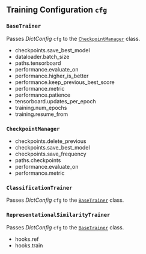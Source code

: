 ## Training Configuration ``cfg``


### ``BaseTrainer``

Passes *DictConfig* ``cfg`` to the [``CheckpointManager``](#checkpointmanager) class.

* checkpoints.save_best_model
* dataloader.batch_size
* paths.tensorboard
* performance.evaluate_on
* performance.higher_is_better
* performance.keep_previous_best_score
* performance.metric
* performance.patience
* tensorboard.updates_per_epoch
* training.num_epochs
* training.resume_from


### ``CheckpointManager``

* checkpoints.delete_previous
* checkpoints.save_best_model
* checkpoints.save_frequency
* paths.checkpoints
* performance.evaluate_on
* performance.metric


### ``ClassificationTrainer``

Passes *DictConfig* ``cfg`` to the [``BaseTrainer``](#basetrainer) class.


### ``RepresentationalSimilarityTrainer``

Passes *DictConfig* ``cfg`` to the [``BaseTrainer``](#basetrainer) class.

* hooks.ref
* hooks.train

